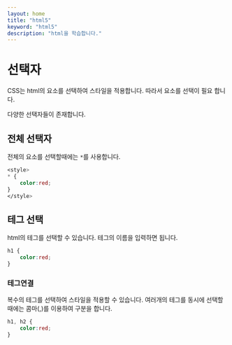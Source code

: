 ```yaml
---
layout: home
title: "html5"
keyword: "html5"
description: "html을 학습합니다."
---
```


# 선택자
CSS는 html의 요소를 선택하여 스타일을 적용합니다. 따라서 요소를 선택이 필요 합니다.

다양한 선택자들이 존재합니다.

## 전체 선택자
전체의 요소를 선택할때에는 `*`를 사용합니다.

```css
<style>
* {
    color:red;
}
</style>
```

## 테그 선택
html의 테그를 선택할 수 있습니다.
테그의 이름을 입력하면 됩니다.

```css
h1 {
    color:red;
}
```

### 테그연결
복수의 테그를 선택하여 스타일을 적용할 수 있습니다.
여러개의 테그를 동시에 선택할때에는 콤마(,)를 이용하여 구분을 합니다.


```css
h1, h2 {
    color:red;
}
```